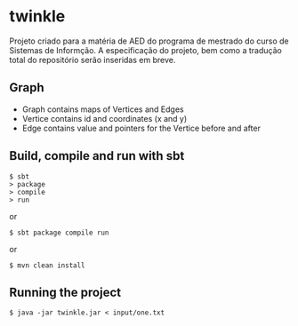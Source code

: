 twinkle
=======

Projeto criado para a matéria de AED do programa de mestrado do curso de Sistemas de Informção. A especificação do projeto, bem como a tradução total do repositório serão inseridas em breve.

## Graph
* Graph contains maps of Vertices and Edges
* Vertice contains id and coordinates (x and y)
* Edge contains value and pointers for the Vertice before and after

## Build, compile and run with sbt
```
$ sbt
> package
> compile
> run
```
or
```
$ sbt package compile run
```

or
```
$ mvn clean install
```

## Running the project
```
$ java -jar twinkle.jar < input/one.txt
```
